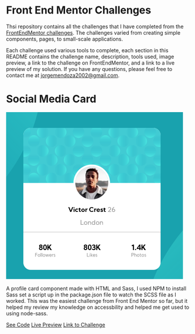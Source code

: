 # Front End Mentor Challenges
Thsi repository contains all the challenges that I have completed from the [FrontEndMentor challenges](https://www.frontendmentor.io/solutions). The challenges varied from creating simple components, pages, to small-scale applications. 

Each challenge used various tools to complete, each section in this README contains the challenge name, description, tools used, image preview, a link to the challenge on FrontEndMentor, and a link to a live preview of my solution. If you have any questions, please feel free to contact me at jorgemendoza2002@gmail.com. 

# Social Media Card

![image](./challenge-images/ProfileCard-Desktop.png)

A profile card component made with HTML and Sass, I used NPM to install Sass set a script up in the package.json file to watch the SCSS file as I worked. This was the easiest challenge from Front End Mentor so far, but it helped my review my knowledge on accessbility and helped me get used to using node-sass.

[See Code](https://github.com/JorgeAMendoza/frontEndMentor_challenges/tree/main/profile-card-component-main) [Live Preview](https://www.frontendmentor.io/solutions/profile-card-component-with-regular-css-N7C0TtXZk) [Link to Challenge](https://www.frontendmentor.io/solutions/profile-card-component-with-regular-css-N7C0TtXZk)
